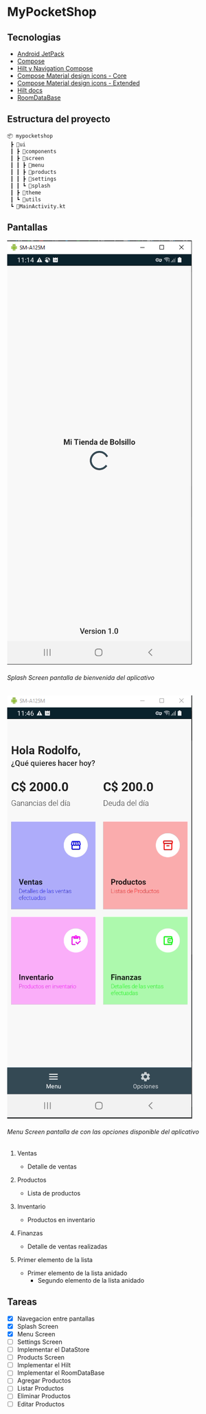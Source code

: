 # MyPocketShop



## Tecnologias

* [Android JetPack](https://developer.android.com/jetpack?hl=es)
* [Compose](https://developer.android.com/jetpack/compose?hl=es)
* [Hilt y Navigation Compose](https://developer.android.com/jetpack/compose/libraries#hilt-navigation)
* [Compose Material design icons - Core](https://mvnrepository.com/artifact/androidx.compose.material/material-icons-core?repo=google)
* [Compose Material design icons - Extended](https://mvnrepository.com/artifact/androidx.compose.material/material-icons-extended?repo=google)
* [Hilt docs](https://dagger.dev/hilt/)
* [RoomDataBase](https://developer.android.com/jetpack/androidx/releases/room)

## Estructura del proyecto

```batch
📦 mypocketshop
 ┣ 📂ui
 ┃ ┣ 📂components
 ┃ ┣ 📂screen
 ┃ ┃ ┣ 📂menu
 ┃ ┃ ┣ 📂products
 ┃ ┃ ┣ 📂settings
 ┃ ┃ ┗ 📂splash
 ┃ ┣ 📂theme
 ┃ ┗ 📂utils
 ┗ 📜MainActivity.kt
```
## Pantallas

![Splash Screen](/screen/splash.png)

###### Splash Screen pantalla de bienvenida del aplicativo

![Menu Screen](/screen/menu.png)

###### Menu Screen pantalla de con las opciones disponible del aplicativo

1. Ventas
   - Detalle de ventas
2. Productos
   - Lista de productos
3. Inventario
   - Productos en inventario
4. Finanzas
   - Detalle de ventas realizadas

1. Primer elemento de la lista
   - Primer elemento de la lista anidado
     - Segundo elemento de la lista anidado

## Tareas


- [x] Navegacion entre pantallas
- [x] Splash Screen
- [x] Menu Screen
- [ ] Settings Screen
- [ ] Implementar el DataStore
- [ ] Products Screen
- [ ] Implementar el Hilt
- [ ] Implementar el RoomDataBase
- [ ] Agregar Productos
- [ ] Listar Productos
- [ ] Eliminar Productos
- [ ] Editar Productos